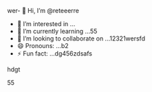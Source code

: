 wer- 👋 Hi, I’m @reteeerre
- 👀 I’m interested in ...
- 🌱 I’m currently learning ...55
- 💞️ I’m looking to collaborate on ...12321wersfd
- 😄 Pronouns: ...b2
- ⚡ Fun fact: ...dg456zdsafs

<!---
reteeerre/reteeerre is a ✨ special ✨ repository because its123 `README.md` (this fi3le) appears on youffr GitHub profile8876.sdasfd
You can click the Preview link to take a look at your changes.пd45
--->hdgt
55
